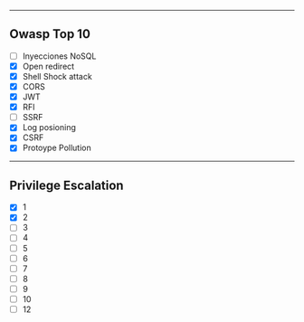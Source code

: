-- -
## Owasp Top 10
- [ ] Inyecciones NoSQL
- [x] Open redirect
- [x] Shell Shock attack
- [x] CORS
- [x] JWT
- [x] RFI
- [ ] SSRF
- [x] Log posioning
- [x] CSRF
- [x] Protoype Pollution
-- - 
## Privilege Escalation
- [x] 1
- [x] 2
- [ ] 3
- [ ] 4
- [ ] 5
- [ ] 6
- [ ] 7
- [ ] 8
- [ ] 9
- [ ] 10
- [ ] 12
